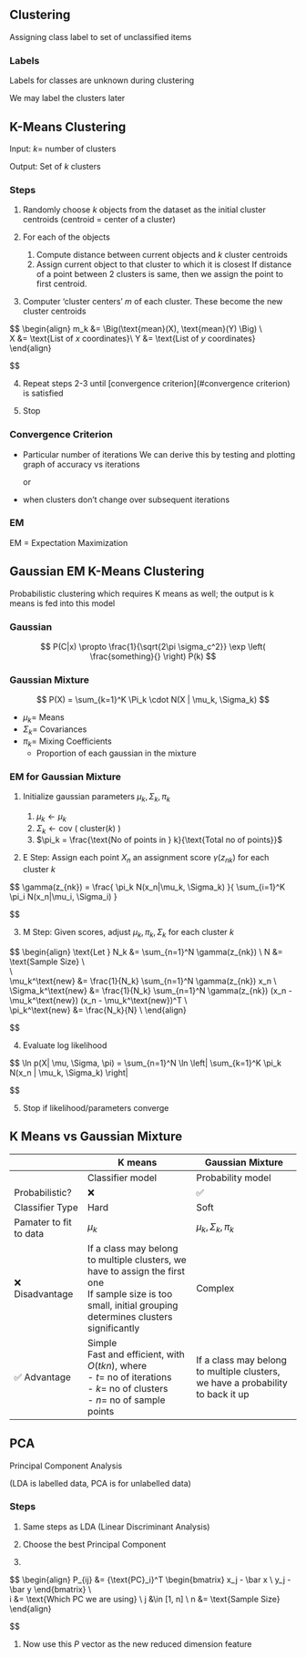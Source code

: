 ## Clustering

Assigning class label to set of unclassified items

### Labels

Labels for classes are unknown during clustering

We may label the clusters later

## K-Means Clustering

Input: $k =$ number of clusters

Output: Set of $k$ clusters

### Steps

1. Randomly choose $k$ objects from the dataset as the initial cluster centroids
   (centroid = center of a cluster)

2. For each of the objects
   1. Compute distance between current objects and $k$ cluster centroids
   2. Assign current object to that cluster to which it is closest
      If distance of a point between 2 clusters is same, then we assign the point to first centroid.

3. Computer ‘cluster centers’ $m$ of each cluster. These become the new cluster centroids
   

$$
   \begin{align}
   m_k &= \Big(\text{mean}(X), \text{mean}(Y) \Big) \\   
   X &= \text{List of $x$ coordinates}\\   Y &= \text{List of $y$ coordinates}
   \end{align}
   

$$

4. Repeat steps 2-3 until [convergence criterion](#convergence criterion) is satisfied

5. Stop

### Convergence Criterion

- Particular number of iterations
  We can derive this by testing and plotting graph of accuracy vs iterations
  
  or
  
- when clusters don’t change over subsequent iterations

### EM

EM = Expectation Maximization

## Gaussian EM K-Means Clustering

Probabilistic clustering which requires K means as well; the output is k means is fed into this model

### Gaussian

$$
P(C|x) \propto
\frac{1}{\sqrt{2\pi \sigma_c^2}} \exp \left(
\frac{something}{}
\right)
P(k)
$$

### Gaussian Mixture

$$
P(X) =
\sum_{k=1}^K \Pi_k \cdot  N(X | \mu_k, \Sigma_k)
$$

- $\mu_k =$ Means
- $\Sigma_k =$ Covariances
- $\pi_k =$ Mixing Coefficients
  - Proportion of each gaussian in the mixture

### EM for Gaussian Mixture

1. Initialize gaussian parameters $\mu_k, \Sigma_k, \pi_k$

   1. $\mu_k \leftarrow \mu_k$
   2. $\Sigma_k \leftarrow \text{cov $\Big($ cluster($k$) $\Big)$}$
   3. $\pi_k = \frac{\text{No of points in } k}{\text{Total no of points}}$

2. E Step: Assign each point $X_n$ an assignment score $\gamma(z_{nk})$ for each cluster $k$
   

$$
   \gamma(z_{nk}) = \frac{
   \pi_k N(x_n|\mu_k, \Sigma_k)
   }{
   \sum_{i=1}^K \pi_i N(x_n|\mu_i, \Sigma_i)
   }
   

$$

3. M Step: Given scores, adjust $\mu_k, \pi_k, \Sigma_k$ for each cluster $k$
   

$$
   \begin{align}
   \text{Let }
   N_k &= \sum_{n=1}^N \gamma(z_{nk}) \\   N &= \text{Sample Size} \\   
   \\   
   \mu_k^\text{new} &=
   \frac{1}{N_k}
   \sum_{n=1}^N \gamma(z_{nk}) x_n
   \\   \Sigma_k^\text{new} &=
   \frac{1}{N_k}
   \sum_{n=1}^N \gamma(z_{nk})
   (x_n - \mu_k^\text{new})
   (x_n - \mu_k^\text{new})^T
   \\   
   \pi_k^\text{new} &= \frac{N_k}{N} \\   \end{align}
   

$$
   
4. Evaluate log likelihood
   

$$
   \ln p(X| \mu, \Sigma, \pi) =
   \sum_{n=1}^N
   \ln \left|
   \sum_{k=1}^K \pi_k N(x_n | \mu_k, \Sigma_k)
   \right|
   

$$
   
5. Stop if likelihood/parameters converge

## K Means vs Gaussian Mixture

|                        | K means                                                      | Gaussian Mixture                                             |
| ---------------------- | ------------------------------------------------------------ | ------------------------------------------------------------ |
|                        | Classifier model                                             | Probability model                                            |
| Probabilistic?         | ❌                                                            | ✅                                                            |
| Classifier Type        | Hard                                                         | Soft                                                         |
| Pamater to fit to data | $\mu_k$                                                      | $\mu_k, \Sigma_k, \pi_k$                                     |
| ❌ Disadvantage         | If a class may belong to multiple clusters, we have to assign the first one<br />If sample size is too small, initial grouping determines clusters significantly | Complex                                                      |
| ✅ Advantage            | Simple<br />Fast and efficient, with $O(tkn),$ where<br />- $t =$ no of iterations<br/>- $k =$ no of clusters<br/>- $n =$ no of sample points | If a class may belong to multiple clusters, we have a probability to back it up |

## PCA

Principal Component Analysis

(LDA is labelled data, PCA is for unlabelled data)

### Steps

1. Same steps as LDA (Linear Discriminant Analysis)

1. Choose the best Principal Component

3. 

$$
   \begin{align}
   P_{ij} &= {\text{PC}_i}^T
   \begin{bmatrix}
   x_j - \bar x \\   y_j - \bar y
   \end{bmatrix} \\   
   i &= \text{Which PC we are using} \\   j &\in [1, n] \\   n &= \text{Sample Size}
   \end{align}
   

$$

1. Now use this $P$ vector as the new reduced dimension feature

